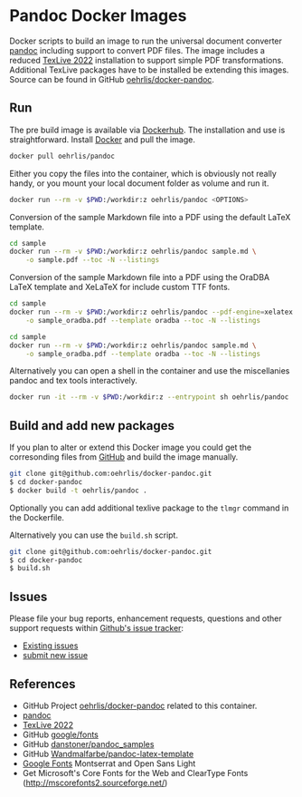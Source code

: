 # Pandoc Docker Images

Docker scripts to build an image to run the universal document converter [pandoc](https://pandoc.org) including support to convert PDF files. The image includes a reduced [TexLive 2022](https://www.tug.org/texlive/) installation to support simple PDF transformations. Additional TexLive packages have to be installed be extending this images. Source can be found in GitHub [oehrlis/docker-pandoc](https://github.com/oehrlis/docker-pandoc).

## Run

The pre build image is available via [Dockerhub](https://hub.docker.com/r/oehrlis/pandoc/). The installation and use is straightforward. Install [Docker](https://www.docker.com/get-started) and pull the image.

```bash
docker pull oehrlis/pandoc
```

Either you copy the files into the container, which is obviously not really handy, or you mount your local document folder as volume and run it.

```bash
docker run --rm -v $PWD:/workdir:z oehrlis/pandoc <OPTIONS>
```

Conversion of the sample Markdown file into a PDF using the default LaTeX template.

```bash
cd sample
docker run --rm -v $PWD:/workdir:z oehrlis/pandoc sample.md \
    -o sample.pdf --toc -N --listings
```

Conversion of the sample Markdown file into a PDF using the OraDBA LaTeX template and XeLaTeX for include custom TTF fonts.

```bash
cd sample
docker run --rm -v $PWD:/workdir:z oehrlis/pandoc --pdf-engine=xelatex sample.md \
    -o sample_oradba.pdf --template oradba --toc -N --listings
```

```bash
cd sample
docker run --rm -v $PWD:/workdir:z oehrlis/pandoc sample.md \
    -o sample_oradba.pdf --template oradba --toc -N --listings
```

Alternatively you can open a shell in the container and use the miscellanies pandoc and tex tools interactively.

```bash
docker run -it --rm -v $PWD:/workdir:z --entrypoint sh oehrlis/pandoc
```

## Build and add new packages

If you plan to alter or extend this Docker image you could get the corresonding files from [GitHub](https://github.com/oehrlis/docker-pandoc) and build the image manually.

```bash
git clone git@github.com:oehrlis/docker-pandoc.git
$ cd docker-pandoc
$ docker build -t oehrlis/pandoc .
```

Optionally you can add additional texlive package to the `tlmgr` command in the Dockerfile.

Alternatively you can use the `build.sh` script.

```bash
git clone git@github.com:oehrlis/docker-pandoc.git
$ cd docker-pandoc
$ build.sh
```

## Issues

Please file your bug reports, enhancement requests, questions and other support requests within [Github's issue tracker](https://help.github.com/articles/about-issues/):

- [Existing issues](https://github.com/oehrlis/docker-pandoc/issues)
- [submit new issue](https://github.com/oehrlis/docker-pandoc/issues/new)

## References

- GitHub Project [oehrlis/docker-pandoc](https://github.com/oehrlis/docker-pandoc) related to this container.
- [pandoc](https://pandoc.org)
- [TexLive 2022](https://www.tug.org/texlive/)
- GitHub [google/fonts](https://github.com/google/fonts)
- GitHub [danstoner/pandoc_samples](https://github.com/danstoner/pandoc_samples)
- GitHub [Wandmalfarbe/pandoc-latex-template](https://github.com/Wandmalfarbe/pandoc-latex-template)
- [Google Fonts](https://fonts.google.com/) Montserrat and Open Sans Light
- Get Microsoft's Core Fonts for the Web and ClearType Fonts (<http://mscorefonts2.sourceforge.net/>)
